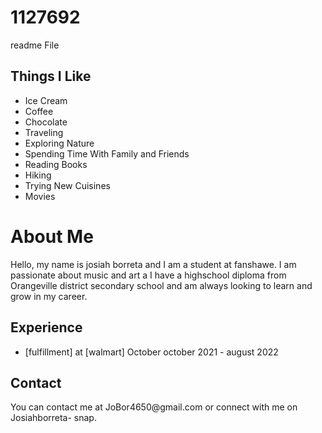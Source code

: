 # 1127692
readme File
<h2>Things I Like</h2>
<ul>
  <li>Ice Cream</li>
  <li>Coffee</li>
  <li>Chocolate</li>
  <li>Traveling</li>
  <li>Exploring Nature</li>
  <li>Spending Time With Family and Friends</li>
  <li>Reading Books</li>
  <li>Hiking</li>
  <li>Trying New Cuisines</li>
  <li>Movies</li>
</ul>

<!DOCTYPE html>
<html>
<head>
 
</head>
<body>
  <h1>About Me</h1>
  <p>Hello, my name is josiah borreta and I am a student at fanshawe. I am passionate about music and art a I have a highschool diploma from Orangeville district secondary school and am always looking to learn and grow in my career.</p>
  <h2>Experience</h2>
  <ul>
    <li> [fulfillment] at [walmart] October october 2021 - august 2022</li>
   
  </ul>
  <h2>Contact</h2>
  <p>You can contact me at JoBor4650@gmail.com or connect with me on Josiahborreta- snap.</p>
</body>
</html>
